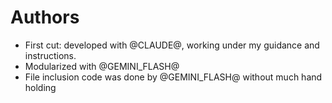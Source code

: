 # Authors

- First cut: developed with @CLAUDE@, working under my guidance and instructions.
- Modularized with @GEMINI_FLASH@
- File inclusion code was done by @GEMINI_FLASH@ without much hand holding

